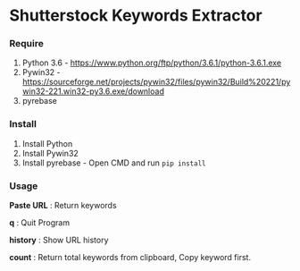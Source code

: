 # Shutterstock Keywords Extractor

### Require
1. Python 3.6 - https://www.python.org/ftp/python/3.6.1/python-3.6.1.exe
2. Pywin32 - https://sourceforge.net/projects/pywin32/files/pywin32/Build%20221/pywin32-221.win32-py3.6.exe/download
3. pyrebase

### Install
1. Install Python
2. Install Pywin32
3. Install pyrebase - Open CMD and run `pip install`

### Usage
**Paste URL** : Return keywords

**q** : Quit Program

**history** : Show URL history

**count** : Return total keywords from clipboard, Copy keyword first.
